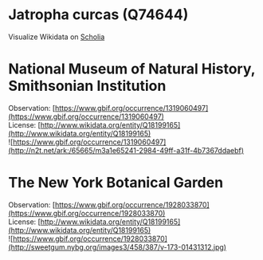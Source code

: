 
Jatropha curcas (Q74644)
========================
  
Visualize Wikidata on [Scholia](https://scholia.toolforge.org/taxon/Q74644)
# National Museum of Natural History, Smithsonian Institution
  
Observation: [https://www.gbif.org/occurrence/1319060497](https://www.gbif.org/occurrence/1319060497)  
License: [http://www.wikidata.org/entity/Q18199165](http://www.wikidata.org/entity/Q18199165)  
![https://www.gbif.org/occurrence/1319060497](http://n2t.net/ark:/65665/m3a1e65241-2984-49ff-a31f-4b7367ddaebf)
# The New York Botanical Garden
  
Observation: [https://www.gbif.org/occurrence/1928033870](https://www.gbif.org/occurrence/1928033870)  
License: [http://www.wikidata.org/entity/Q18199165](http://www.wikidata.org/entity/Q18199165)  
![https://www.gbif.org/occurrence/1928033870](http://sweetgum.nybg.org/images3/458/387/v-173-01431312.jpg)